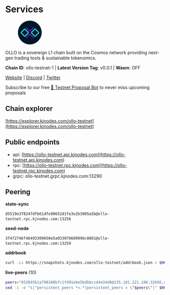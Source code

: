 # Services

<figure><img src="https://raw.githubusercontent.com/kj89/cosmos-images/main/logos/ollo.png" alt=""><figcaption></figcaption></figure>

OLLO is a sovereign L1 chain built on the Cosmos network providing  next-gen trading tools & sustainable tokenomics.

**Chain ID**: ollo-testnet-1 | **Latest Version Tag**: v0.0.1 | **Wasm**: OFF

[Website](https://www.ollostation.zone) | [Discord](https://discord.com/invite/GxBqZ9mSSm) | [Twitter](https://twitter.com/OLLOStation)



Subscribe to our free [🤖 Testnet Proposal Bot](https://t.me/kjnodes_testnet_proposal_bot) to never miss upcoming proposals


## Chain explorer
[https://explorer.kjnodes.com/ollo-testnet](https://explorer.kjnodes.com/ollo-testnet)

## Public endpoints

* api: [https://ollo-testnet.api.kjnodes.com](https://ollo-testnet.api.kjnodes.com)
* rpc: [https://ollo-testnet.rpc.kjnodes.com](https://ollo-testnet.rpc.kjnodes.com)
* grpc: ollo-testnet.grpc.kjnodes.com:13290

## Peering

**state-sync**

```text
d5519e378247dfb61dfe90652d1fe3e2b3005a5b@ollo-testnet.rpc.kjnodes.com:13256
```

**seed-node**

```text
3f472746f46493309650e5a033076689996c8881@ollo-testnet.rpc.kjnodes.com:13259
```

**addrbook**
```bash
curl -Ls https://snapshots.kjnodes.com/ollo-testnet/addrbook.json > $HOME/.ollo/config/addrbook.json
```

**live-peers** (10)
```bash
peers="032845b1a798108bfc1fd91ebe5bdbbccd4a34d8@135.181.221.186:32656,dd577d8f2e997d7e70495640aff124ddb70d1a21@95.217.192.222:26656,d5519e378247dfb61dfe90652d1fe3e2b3005a5b@65.109.68.190:13256,69d2c02f413bea1376f5398646f0c2ce0f82d62e@141.94.73.93:26656,42beefd08b5f8580177d1506220db3a548090262@65.108.195.29:26116,799dff05af5d30477f44c816753ff89104b2b8b5@116.202.227.117:32656,7db2f25b3bceeb32769d20316d5f1567f0a4bb54@167.86.99.7:16656,b5f55cfc7b4d19f2dd3cdc71795f5a81e2c67f96@38.242.232.72:26656,29b78da822388df177f4111e6589958d9f796f06@65.109.122.105:60856,ab89596768849d679ed11a9e1848224760a278cc@83.171.248.175:32656"
sed -i -e "s|^persistent_peers *=.*|persistent_peers = \"$peers\"|" $HOME/.ollo/config/config.toml
```
